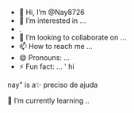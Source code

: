 - 👋 Hi, I’m @Nay8726
- 👀 I’m interested in ...
- .
- 💞️ I’m looking to collaborate on ...
- 📫 How to reach me ...
- 😄 Pronouns: ...
- ⚡ Fun fact: ...
 ' hi 
<!---
Nay8726/Nay8726 is a ✨ special  repository because its `README.md` (this file) appears on your GitHub profile.
You can click the Preview link to take a look at your changes.
--->nay" is a✨ preciso de ajuda 
🌱 I’m currently learning ..
